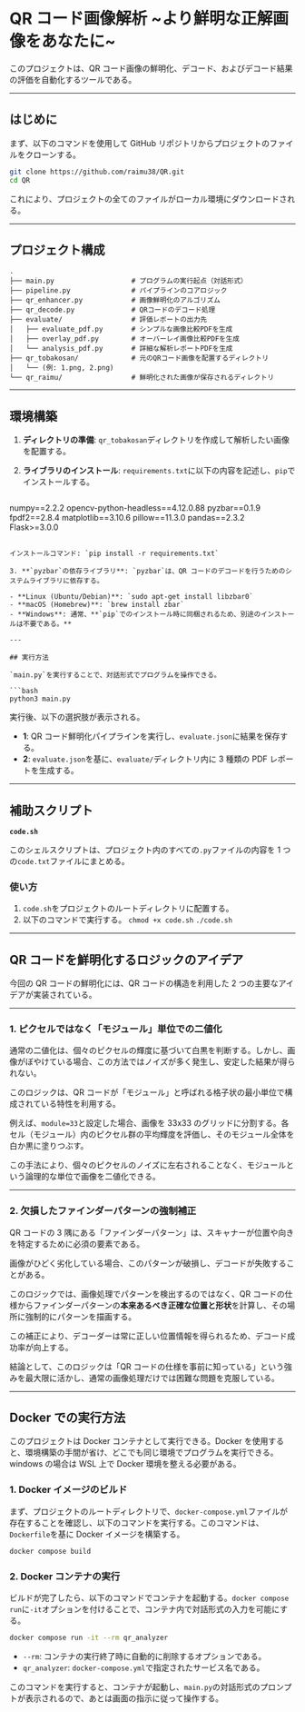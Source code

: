 # QR コード画像解析 \~より鮮明な正解画像をあなたに\~

このプロジェクトは、QR コード画像の鮮明化、デコード、およびデコード結果の評価を自動化するツールである。

---

## はじめに

まず、以下のコマンドを使用して GitHub リポジトリからプロジェクトのファイルをクローンする。

```bash
git clone https://github.com/raimu38/QR.git
cd QR
```

これにより、プロジェクトの全てのファイルがローカル環境にダウンロードされる。

---

## プロジェクト構成

```
.
├── main.py                   # プログラムの実行起点（対話形式）
├── pipeline.py               # パイプラインのコアロジック
├── qr_enhancer.py            # 画像鮮明化のアルゴリズム
├── qr_decode.py              # QRコードのデコード処理
├── evaluate/                 # 評価レポートの出力先
│   ├── evaluate_pdf.py       # シンプルな画像比較PDFを生成
│   ├── overlay_pdf.py        # オーバーレイ画像比較PDFを生成
│   └── analysis_pdf.py       # 詳細な解析レポートPDFを生成
├── qr_tobakosan/             # 元のQRコード画像を配置するディレクトリ
│   └── (例: 1.png, 2.png)
└── qr_raimu/                 # 鮮明化された画像が保存されるディレクトリ
```

---

## 環境構築

1. **ディレクトリの準備**: `qr_tobakosan`ディレクトリを作成して解析したい画像を配置する。

2. **ライブラリのインストール**: `requirements.txt`に以下の内容を記述し、`pip`でインストールする。

   ```
  numpy==2.2.2
   opencv-python-headless==4.12.0.88
   pyzbar==0.1.9
   fpdf2==2.8.4
   matplotlib==3.10.6
   pillow==11.3.0
   pandas==2.3.2
   Flask>=3.0.0
 
   ```

   インストールコマンド: `pip install -r requirements.txt`

3. **`pyzbar`の依存ライブラリ**: `pyzbar`は、QR コードのデコードを行うためのシステムライブラリに依存する。

   - **Linux (Ubuntu/Debian)**: `sudo apt-get install libzbar0`
   - **macOS (Homebrew)**: `brew install zbar`
   - **Windows**: 通常、**`pip`でのインストール時に同梱されるため、別途のインストールは不要である。**

---

## 実行方法

`main.py`を実行することで、対話形式でプログラムを操作できる。

```bash
python3 main.py
```

実行後、以下の選択肢が表示される。

- **1**: QR コード鮮明化パイプラインを実行し、`evaluate.json`に結果を保存する。
- **2**: `evaluate.json`を基に、`evaluate/`ディレクトリ内に 3 種類の PDF レポートを生成する。

---

## 補助スクリプト

**`code.sh`**

このシェルスクリプトは、プロジェクト内のすべての`.py`ファイルの内容を 1 つの`code.txt`ファイルにまとめる。

### 使い方

1. `code.sh`をプロジェクトのルートディレクトリに配置する。
2. 以下のコマンドで実行する。
   `chmod +x code.sh`
   `./code.sh`

---

## QR コードを鮮明化するロジックのアイデア

今回の QR コードの鮮明化には、QR コードの構造を利用した 2 つの主要なアイデアが実装されている。

---

### 1\. ピクセルではなく「モジュール」単位での二値化

通常の二値化は、個々のピクセルの輝度に基づいて白黒を判断する。しかし、画像がぼやけている場合、この方法ではノイズが多く発生し、安定した結果が得られない。

このロジックは、QR コードが「モジュール」と呼ばれる格子状の最小単位で構成されている特性を利用する。

例えば、`module=33`と設定した場合、画像を 33x33 のグリッドに分割する。各セル（モジュール）内のピクセル群の平均輝度を評価し、そのモジュール全体を白か黒に塗りつぶす。

この手法により、個々のピクセルのノイズに左右されることなく、モジュールという論理的な単位で画像を二値化できる。

---

### 2\. 欠損したファインダーパターンの強制補正

QR コードの 3 隅にある「ファインダーパターン」は、スキャナーが位置や向きを特定するために必須の要素である。

画像がひどく劣化している場合、このパターンが破損し、デコードが失敗することがある。

このロジックでは、画像処理でパターンを検出するのではなく、QR コードの仕様からファインダーパターンの**本来あるべき正確な位置と形状**を計算し、その場所に強制的にパターンを描画する。

この補正により、デコーダーは常に正しい位置情報を得られるため、デコード成功率が向上する。

結論として、このロジックは「QR コードの仕様を事前に知っている」という強みを最大限に活かし、通常の画像処理だけでは困難な問題を克服している。

---

## Docker での実行方法

このプロジェクトは Docker コンテナとして実行できる。Docker を使用すると、環境構築の手間が省け、どこでも同じ環境でプログラムを実行できる。windows の場合は WSL 上で Docker 環境を整える必要がある。

### 1\. Docker イメージのビルド

まず、プロジェクトのルートディレクトリで、`docker-compose.yml`ファイルが存在することを確認し、以下のコマンドを実行する。このコマンドは、`Dockerfile`を基に Docker イメージを構築する。

```bash
docker compose build
```

### 2\. Docker コンテナの実行

ビルドが完了したら、以下のコマンドでコンテナを起動する。`docker compose run`に`-it`オプションを付けることで、コンテナ内で対話形式の入力を可能にする。

```bash
docker compose run -it --rm qr_analyzer
```

- `--rm`: コンテナの実行終了時に自動的に削除するオプションである。
- `qr_analyzer`: `docker-compose.yml`で指定されたサービス名である。

このコマンドを実行すると、コンテナが起動し、`main.py`の対話形式のプロンプトが表示されるので、あとは画面の指示に従って操作する。

